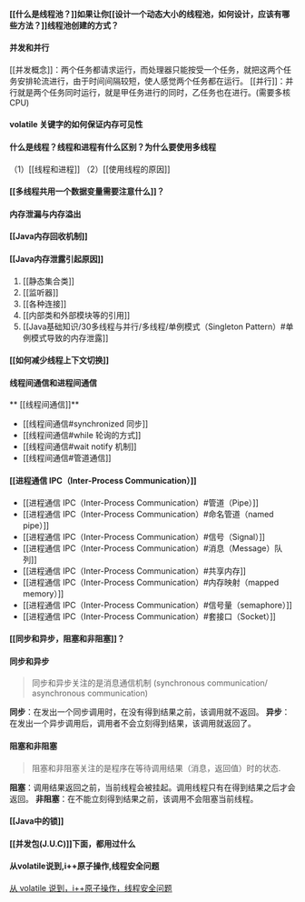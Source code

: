 ####  [[什么是线程池？]]如果让你[[设计一个动态大小的线程池，如何设计，应该有哪些方法？]]线程池创建的方式？

#### 并发和并行
[[并发概念]]：两个任务都请求运行，而处理器只能按受一个任务，就把这两个任务安排轮流进行，由于时间间隔较短，使人感觉两个任务都在运行。
[[并行]]：并行就是两个任务同时运行，就是甲任务进行的同时，乙任务也在进行。(需要多核CPU)

#### volatile 关键字的如何保证内存可见性

#### 什么是线程？线程和进程有什么区别？为什么要使用多线程
（1）[[线程和进程]]
（2）[[使用线程的原因]]
####  [[多线程共用一个数据变量需要注意什么]]？




#### 内存泄漏与内存溢出

#### [[Java内存回收机制]]

#### [[Java内存泄露引起原因]]
1. [[静态集合类]]
1. [[监听器]]
1. [[各种连接]]
1. [[内部类和外部模块等的引用]]
1.  [[Java基础知识/30多线程与并行/多线程/单例模式（Singleton Pattern）#单例模式导致的内存泄露]]


####  [[如何减少线程上下文切换]]



#### 线程间通信和进程间通信

** [[线程间通信]]**
- [[线程间通信#synchronized 同步]]
- [[线程间通信#while 轮询的方式]]
- [[线程间通信#wait notify 机制]]
- [[线程间通信#管道通信]]

#### [[进程通信 IPC（Inter-Process Communication）]]
- [[进程通信 IPC（Inter-Process Communication）#管道（Pipe）]]
- [[进程通信 IPC（Inter-Process Communication）#命名管道（named pipe）]]
- [[进程通信 IPC（Inter-Process Communication）#信号（Signal）]]
- [[进程通信 IPC（Inter-Process Communication）#消息（Message）队列]]
- [[进程通信 IPC（Inter-Process Communication）#共享内存]]
- [[进程通信 IPC（Inter-Process Communication）#内存映射（mapped memory）]]
- [[进程通信 IPC（Inter-Process Communication）#信号量（semaphore）]]
- [[进程通信 IPC（Inter-Process Communication）#套接口（Socket）]]

#### [[同步和异步，阻塞和非阻塞]]？

#### 同步和异步
> 同步和异步关注的是消息通信机制 (synchronous communication/ asynchronous communication)

**同步**：在发出一个同步调用时，在没有得到结果之前，该调用就不返回。
**异步**：在发出一个异步调用后，调用者不会立刻得到结果，该调用就返回了。

#### 阻塞和非阻塞
> 阻塞和非阻塞关注的是程序在等待调用结果（消息，返回值）时的状态.

**阻塞**：调用结果返回之前，当前线程会被挂起。调用线程只有在得到结果之后才会返回。
**非阻塞**：在不能立刻得到结果之前，该调用不会阻塞当前线程。 

#### [[Java中的锁]]
####  [[并发包(J.U.C)]]下面，都用过什么


####   从volatile说到,i++原子操作,线程安全问题

[从 volatile 说到，i++原子操作，线程安全问题](https://blog.csdn.net/zbw18297786698/article/details/53420780)

